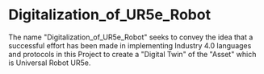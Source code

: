 # Digitalization_of_UR5e_Robot
The name "Digitalization_of_UR5e_Robot" seeks to convey the idea that a successful effort has been made in implementing Industry 4.0 languages and protocols in this Project to create a "Digital Twin" of the "Asset" which is Universal Robot UR5e.
